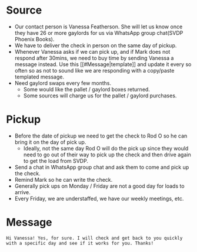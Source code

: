 # Source
- Our contact person is Vanessa Featherson. She will let us know once they have 26 or more gaylords for us via WhatsApp group chat(SVDP Phoenix Books).
- We have to deliver the check in person on the same day of pickup.
- Whenever Vanessa asks if we can pick up, and if Mark does not respond after 30mins, we need to buy time by sending Vanessa a message instead. Use this [[#Message|template]] and update it every so often so as not to sound like we are responding with a copy/paste templated message.
- Need gaylord swaps every few months.
	- Some would like the pallet / gaylord boxes returned.
	- Some sources will charge us for the pallet / gaylord purchases.

# Pickup
- Before the date of pickup we need to get the check to Rod O so he can bring it on the day of pick up.
	- Ideally, not the same day Rod O will do the pick up since they would need to go out of their way to pick up the check and then drive again to get the load from SVDP.
- Send a chat in WhatsApp group chat and ask them to come and pick up the check.
- Remind Mark so he can write the check.
- Generally pick ups on Monday / Friday are not a good day for loads to arrive.
- Every Friday, we are understaffed, we have our weekly meetings, etc.

# Message
```
Hi Vanessa! Yes, for sure. I will check and get back to you quickly with a specific day and see if it works for you. Thanks!
```